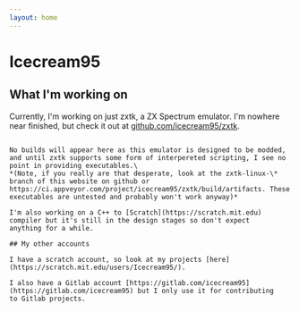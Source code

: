```yaml
---
layout: home
---
```


# Icecream95
## What I'm working on

Currently, I'm working on just zxtk, a ZX Spectrum emulator. I'm nowhere near finished, but check it out at [github.com/icecream95/zxtk](https://github.com/icecream95/zxtk).

~~~Builds will appear here when it gets closer to being finished and Travis CI works properly~~~

No builds will appear here as this emulator is designed to be modded, and until zxtk supports some form of interpereted scripting, I see no point in providing executables.\
*(Note, if you really are that desperate, look at the zxtk-linux-\* branch of this website on github or https://ci.appveyor.com/project/icecream95/zxtk/build/artifacts. These executables are untested and probably won't work anyway)*

I'm also working on a C++ to [Scratch](https://scratch.mit.edu) compiler but it's still in the design stages so don't expect 
anything for a while.

## My other accounts

I have a scratch account, so look at my projects [here](https://scratch.mit.edu/users/Icecream95/).

I also have a Gitlab account [https://gitlab.com/icecream95](https://gitlab.com/icecream95) but I only use it for contributing 
to Gitlab projects.
